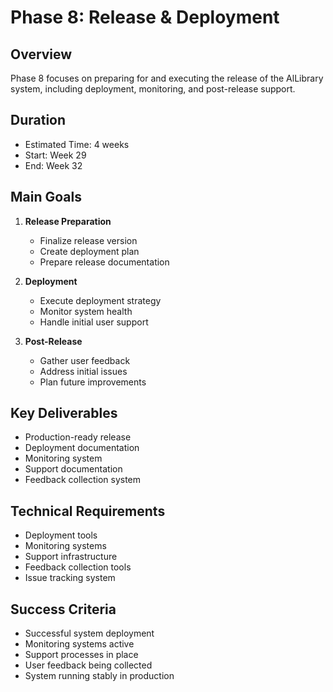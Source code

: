 # Phase 8: Release & Deployment

## Overview

Phase 8 focuses on preparing for and executing the release of the AlLibrary system, including deployment, monitoring, and post-release support.

## Duration

- Estimated Time: 4 weeks
- Start: Week 29
- End: Week 32

## Main Goals

1. **Release Preparation**

   - Finalize release version
   - Create deployment plan
   - Prepare release documentation

2. **Deployment**

   - Execute deployment strategy
   - Monitor system health
   - Handle initial user support

3. **Post-Release**
   - Gather user feedback
   - Address initial issues
   - Plan future improvements

## Key Deliverables

- Production-ready release
- Deployment documentation
- Monitoring system
- Support documentation
- Feedback collection system

## Technical Requirements

- Deployment tools
- Monitoring systems
- Support infrastructure
- Feedback collection tools
- Issue tracking system

## Success Criteria

- Successful system deployment
- Monitoring systems active
- Support processes in place
- User feedback being collected
- System running stably in production
